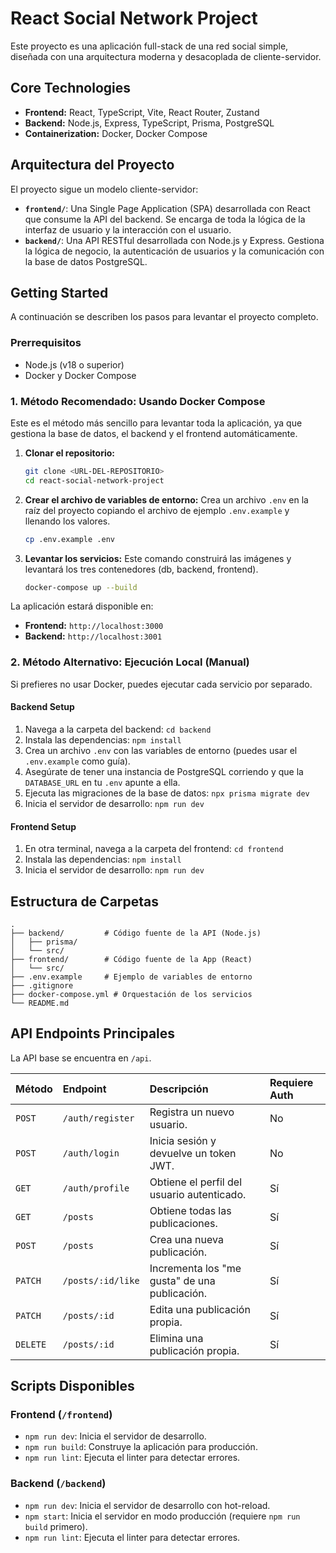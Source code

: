 # React Social Network Project

Este proyecto es una aplicación full-stack de una red social simple, diseñada con una arquitectura moderna y desacoplada de cliente-servidor.

## Core Technologies

- **Frontend:** React, TypeScript, Vite, React Router, Zustand
- **Backend:** Node.js, Express, TypeScript, Prisma, PostgreSQL
- **Containerization:** Docker, Docker Compose

## Arquitectura del Proyecto

El proyecto sigue un modelo cliente-servidor:

-   **`frontend/`**: Una Single Page Application (SPA) desarrollada con React que consume la API del backend. Se encarga de toda la lógica de la interfaz de usuario y la interacción con el usuario.
-   **`backend/`**: Una API RESTful desarrollada con Node.js y Express. Gestiona la lógica de negocio, la autenticación de usuarios y la comunicación con la base de datos PostgreSQL.

## Getting Started

A continuación se describen los pasos para levantar el proyecto completo.

### Prerrequisitos

-   Node.js (v18 o superior)
-   Docker y Docker Compose

### 1. Método Recomendado: Usando Docker Compose

Este es el método más sencillo para levantar toda la aplicación, ya que gestiona la base de datos, el backend y el frontend automáticamente.

1.  **Clonar el repositorio:**
    ```bash
    git clone <URL-DEL-REPOSITORIO>
    cd react-social-network-project
    ```

2.  **Crear el archivo de variables de entorno:**
    Crea un archivo `.env` en la raíz del proyecto copiando el archivo de ejemplo `.env.example` y llenando los valores.
    ```bash
    cp .env.example .env
    ```

3.  **Levantar los servicios:**
    Este comando construirá las imágenes y levantará los tres contenedores (db, backend, frontend).
    ```bash
    docker-compose up --build
    ```

La aplicación estará disponible en:
-   **Frontend:** `http://localhost:3000`
-   **Backend:** `http://localhost:3001`

### 2. Método Alternativo: Ejecución Local (Manual)

Si prefieres no usar Docker, puedes ejecutar cada servicio por separado.

#### Backend Setup

1.  Navega a la carpeta del backend: `cd backend`
2.  Instala las dependencias: `npm install`
3.  Crea un archivo `.env` con las variables de entorno (puedes usar el `.env.example` como guía).
4.  Asegúrate de tener una instancia de PostgreSQL corriendo y que la `DATABASE_URL` en tu `.env` apunte a ella.
5.  Ejecuta las migraciones de la base de datos: `npx prisma migrate dev`
6.  Inicia el servidor de desarrollo: `npm run dev`

#### Frontend Setup

1.  En otra terminal, navega a la carpeta del frontend: `cd frontend`
2.  Instala las dependencias: `npm install`
3.  Inicia el servidor de desarrollo: `npm run dev`

## Estructura de Carpetas

```
.
├── backend/         # Código fuente de la API (Node.js)
│   ├── prisma/
│   └── src/
├── frontend/        # Código fuente de la App (React)
│   └── src/
├── .env.example     # Ejemplo de variables de entorno
├── .gitignore
├── docker-compose.yml # Orquestación de los servicios
└── README.md
```

## API Endpoints Principales

La API base se encuentra en `/api`.

| Método  | Endpoint              | Descripción                                     | Requiere Auth |
| :------ | :-------------------- | :---------------------------------------------- | :------------ |
| `POST`  | `/auth/register`      | Registra un nuevo usuario.                      | No            |
| `POST`  | `/auth/login`         | Inicia sesión y devuelve un token JWT.          | No            |
| `GET`   | `/auth/profile`       | Obtiene el perfil del usuario autenticado.      | Sí            |
| `GET`   | `/posts`              | Obtiene todas las publicaciones.                | Sí            |
| `POST`  | `/posts`              | Crea una nueva publicación.                     | Sí            |
| `PATCH` | `/posts/:id/like`     | Incrementa los "me gusta" de una publicación.   | Sí            |
| `PATCH` | `/posts/:id`          | Edita una publicación propia.                   | Sí            |
| `DELETE`| `/posts/:id`          | Elimina una publicación propia.                 | Sí            |

## Scripts Disponibles

### Frontend (`/frontend`)

-   `npm run dev`: Inicia el servidor de desarrollo.
-   `npm run build`: Construye la aplicación para producción.
-   `npm run lint`: Ejecuta el linter para detectar errores.

### Backend (`/backend`)

-   `npm run dev`: Inicia el servidor de desarrollo con hot-reload.
-   `npm start`: Inicia el servidor en modo producción (requiere `npm run build` primero).
-   `npm run lint`: Ejecuta el linter para detectar errores.